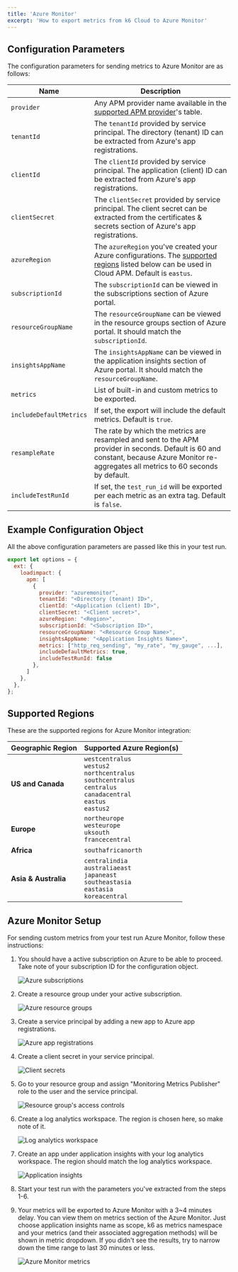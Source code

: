 ```yaml
---
title: 'Azure Monitor'
excerpt: 'How to export metrics from k6 Cloud to Azure Monitor'
---
```


## Configuration Parameters

The configuration parameters for sending metrics to Azure Monitor are as follows:

| Name                    | Description                                                                                                                                                                                |
| ----------------------- | ------------------------------------------------------------------------------------------------------------------------------------------------------------------------------------------ |
| `provider`              | Any APM provider name available in the [supported APM provider](/cloud/integrations/cloud-apm#supported-apm-providers)'s table.                                                            |
| `tenantId`              | The `tenantId` provided by service principal. The directory (tenant) ID can be extracted from Azure's app registrations.                                                                   |
| `clientId`              | The `clientId` provided by service principal. The application (client) ID can be extracted from Azure's app registrations.                                                                 |
| `clientSecret`          | The `clientSecret` provided by service principal. The client secret can be extracted from the certificates & secrets section of Azure's app registrations.                                 |
| `azureRegion`           | The `azureRegion` you've created your Azure configurations. The [supported regions](#supported-regions) listed below can be used in Cloud APM. Default is `eastus`.                        |
| `subscriptionId`        | The `subscriptionId` can be viewed in the subscriptions section of Azure portal.                                                                                                           |
| `resourceGroupName`     | The `resourceGroupName` can be viewed in the resource groups section of Azure portal. It should match the `subscriptionId`.                                                                |
| `insightsAppName`       | The `insightsAppName` can be viewed in the application insights section of Azure portal. It should match the `resourceGroupName`.                                                          |
| `metrics`               | List of built-in and custom metrics to be exported.                                                                                                                                        |
| `includeDefaultMetrics` | If set, the export will include the default metrics. Default is `true`.                                                                                                                    |
| `resampleRate`          | The rate by which the metrics are resampled and sent to the APM provider in seconds. Default is 60 and constant, because Azure Monitor re-aggregates all metrics to 60 seconds by default. |
| `includeTestRunId`      | If set, the `test_run_id` will be exported per each metric as an extra tag. Default is `false`.                                                                                            |

## Example Configuration Object

All the above configuration parameters are passed like this in your test run.

```javascript
export let options = {
  ext: {
    loadimpact: {
      apm: [
        {
          provider: "azuremonitor",
          tenantId: "<Directory (tenant) ID>",
          clientId: "<Application (client) ID>",
          clientSecret: "<Client secret>",
          azureRegion: "<Region>",
          subscriptionId: "<Subscription ID>",
          resourceGroupName: "<Resource Group Name>",
          insightsAppName: "<Application Insights Name>",
          metrics: ["http_req_sending", "my_rate", "my_gauge", ...],
          includeDefaultMetrics: true,
          includeTestRunId: false
        },
      ]
    },
  },
};
```

## Supported Regions

These are the supported regions for Azure Monitor integration:

| Geographic Region    | Supported Azure Region(s)                                                                                                              |
| -------------------- | -------------------------------------------------------------------------------------------------------------------------------------- |
| **US and Canada**    | `westcentralus`<br/>`westus2`<br/>`northcentralus`<br/>`southcentralus`<br/>`centralus`<br/>`canadacentral`<br/>`eastus`<br/>`eastus2` |
| **Europe**           | `northeurope`<br/>`westeurope`<br/>`uksouth`<br/>`francecentral`                                                                       |
| **Africa**           | `southafricanorth`                                                                                                                     |
| **Asia & Australia** | `centralindia`<br/>`australiaeast`<br/>`japaneast`<br/>`southeastasia`<br/>`eastasia`<br/>`koreacentral`                               |

## Azure Monitor Setup

For sending custom metrics from your test run Azure Monitor, follow these instructions:

1. You should have a active subscription on Azure to be able to proceed. Take note of your subscription ID for the configuration object.

    ![Azure subscriptions](images/azure-subscriptions.png)
2. Create a resource group under your active subscription.

    ![Azure resource groups](images/azure-resource-groups.png)
3. Create a service principal by adding a new app to Azure app registrations.

    ![Azure app registrations](images/azure-app-registrations.png)
4. Create a client secret in your service principal.

    ![Client secrets](images/client-secrets.png)
5. Go to your resource group and assign "Monitoring Metrics Publisher" role to the user and the service principal.

    ![Resource group's access controls](images/rg-access-controls.png)
6. Create a log analytics workspace. The region is chosen here, so make note of it.

    ![Log analytics workspace](images/azure-log-analytics-workspace.png)
7. Create an app under application insights with your log analytics workspace. The region should match the log analytics workspace.

    ![Application insights](images/azure-application-insights.png)
8. Start your test run with the parameters you've extracted from the steps 1-6.
9. Your metrics will be exported to Azure Monitor with a 3~4 minutes delay. You can view them on metrics section of the Azure Monitor. Just choose application insights name as scope, k6 as metrics namespace and your metrics (and their associated aggregation methods) will be shown in metric dropdown. If you didn't see the results, try to narrow down the time range to last 30 minutes or less.

    ![Azure Monitor metrics](images/azure-monitor.png)
